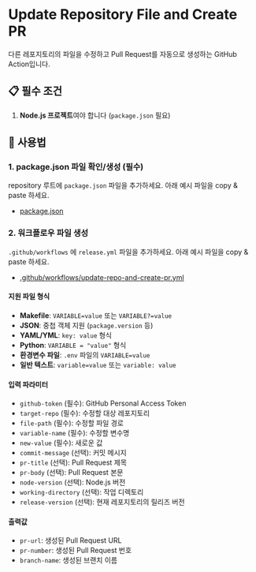 # Update Repository File and Create PR

다른 레포지토리의 파일을 수정하고 Pull Request를 자동으로 생성하는 GitHub Action입니다.

## 📋 필수 조건

1. **Node.js 프로젝트**여야 합니다 (`package.json` 필요)

## 🔧 사용법

### 1. package.json 파일 확인/생성 (필수)

repository 루트에 `package.json` 파일을 추가하세요. 아래 예시 파일을 copy & paste 하세요.

* [package.json](./package.json)

### 2. 워크플로우 파일 생성

`.github/workflows` 에 `release.yml` 파일을 추가하세요. 아래 예시 파일을 copy & paste 하세요.

* [.github/workflows/update-repo-and-create-pr.yml](../../.github/workflows/update-repo-and-create-pr.yml)

#### 지원 파일 형식
- **Makefile**: `VARIABLE=value` 또는 `VARIABLE?=value`
- **JSON**: 중첩 객체 지원 (`package.version` 등)
- **YAML/YML**: `key: value` 형식
- **Python**: `VARIABLE = "value"` 형식
- **환경변수 파일**: `.env` 파일의 `VARIABLE=value`
- **일반 텍스트**: `variable=value` 또는 `variable: value`

#### 입력 파라미터
- `github-token` (필수): GitHub Personal Access Token
- `target-repo` (필수): 수정할 대상 레포지토리
- `file-path` (필수): 수정할 파일 경로
- `variable-name` (필수): 수정할 변수명
- `new-value` (필수): 새로운 값
- `commit-message` (선택): 커밋 메시지
- `pr-title` (선택): Pull Request 제목
- `pr-body` (선택): Pull Request 본문
- `node-version` (선택): Node.js 버전
- `working-directory` (선택): 작업 디렉토리
- `release-version` (선택): 현재 레포지토리의 릴리즈 버전

#### 출력값
- `pr-url`: 생성된 Pull Request URL
- `pr-number`: 생성된 Pull Request 번호
- `branch-name`: 생성된 브랜치 이름